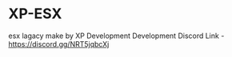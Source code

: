 # XP-ESX
esx lagacy make by XP Development
Development Discord Link - https://discord.gg/NRT5jqbcXj
